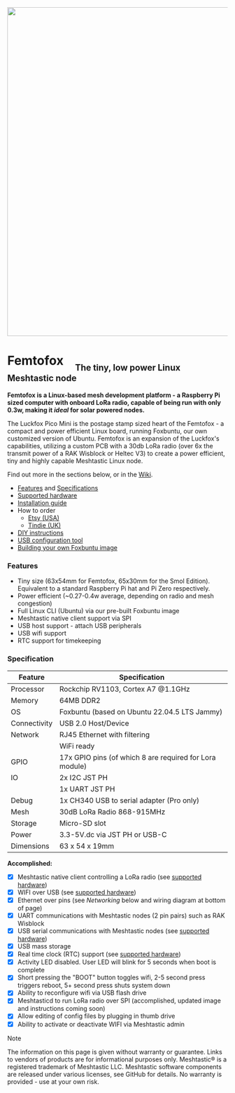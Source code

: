 <img src="assets/images/KSE_side_shot.png" width="750">


# Femtofox &nbsp;&nbsp;&nbsp;<sub><sub>The tiny, low power Linux Meshtastic node
**Femtofox is a Linux-based mesh development platform - a Raspberry Pi sized computer with onboard LoRa radio, capable of being run with only 0.3w, making it *ideal* for solar powered nodes.**

The Luckfox Pico Mini is the postage stamp sized heart of the Femtofox - a compact and power efficient Linux board, running Foxbuntu, our own customized version of Ubuntu. Femtofox is an expansion of the Luckfox's capabilities, utilizing a custom PCB with a 30db LoRa radio (over 6x the transmit power of a RAK Wisblock or Heltec V3) to create a power efficient, tiny and highly capable Meshtastic Linux node.

Find out more in the sections below, or in the [Wiki](https://github.com/femtofox/femtofox/wiki).

- [Features](#features) and [Specifications](#Specification)
- [Supported hardware](https://github.com/femtofox/femtofox/wiki/Supported-Hardware)
- [Installation guide](https://github.com/femtofox/femtofox/wiki/Getting-Started)
- How to order
   - [Etsy (USA)](https://www.etsy.com/listing/1861858340/femtofox-pro-v1-kit-compact-arm-linux)
   - [Tindie (UK)](https://www.tindie.com/products/nomdetom/femtofox-pro-v1-kit-linux-mesthastic-node/)
- [DIY instructions](https://github.com/femtofox/Femtofox_Community_Hardware)
- [USB configuration tool](https://github.com/femtofox/femtofox/wiki/USB-Configuration-Tool)
- [Building your own Foxbuntu image](https://github.com/femtofox/femtofox/wiki/Building-Foxbuntu-%28WSL%29)

### Features
* Tiny size (63x54mm for Femtofox, 65x30mm for the Smol Edition). Equivalent to a standard Raspberry Pi hat and Pi Zero respectively.
* Power efficient (~0.27-0.4w average, depending on radio and mesh congestion)
* Full Linux CLI (Ubuntu) via our pre-built Foxbuntu image
* Meshtastic native client support via SPI
* USB host support - attach USB peripherals
* USB wifi support
* RTC support for timekeeping

### Specification

| Feature      | Specification                                           |
| ------------ | ------------------------------------------------------- |
| Processor    | Rockchip RV1103, Cortex A7 \@1.1GHz                     |
| Memory       | 64MB DDR2                                               |
| OS           | Foxbuntu (based on Ubuntu 22.04.5 LTS Jammy)            |
| Connectivity | USB 2.0 Host/Device                                     |
| Network      | RJ45 Ethernet with filtering<br>                        |
|              | WiFi ready                                              |
| GPIO         | 17x GPIO pins (of which 8 are required for Lora module) |
| IO           | 2x I2C JST PH                                           |
|              | 1x UART JST PH                                          |
| Debug        | 1x CH340 USB to serial adapter (Pro only)               |
| Mesh         | 30dB LoRa Radio 868-915MHz                              |
| Storage      | Micro-SD slot                                           |
| Power        | 3.3-5V.dc via JST PH or USB-C                           |
| Dimensions   | 63 x 54 x 19mm                                          |

**Accomplished:**
- [x] Meshtastic native client controlling a LoRa radio (see [supported hardware](supported_hardware.md))
- [x] WIFI over USB (see [supported hardware](supported_hardware.md))
- [x] Ethernet over pins (see *Networking* below and wiring diagram at bottom of page)
- [x] UART communications with Meshtastic nodes (2 pin pairs) such as RAK Wisblock
- [x] USB serial communications with Meshtastic nodes (see [supported hardware](supported_hardware.md))
- [x] USB mass storage
- [x] Real time clock (RTC) support (see [supported hardware](supported_hardware.md))
- [x] Activity LED disabled. User LED will blink for 5 seconds when boot is complete
- [x] Short pressing the "BOOT" button toggles wifi, 2-5 second press triggers reboot, 5+ second press shuts system down
- [x] Ability to reconfigure wifi via USB flash drive
- [x] Meshtasticd to run LoRa radio over SPI (accomplished, updated image and instructions coming soon)
- [x] Allow editing of config files by plugging in thumb drive
- [x] Ability to activate or deactivate WIFI via Meshtastic admin
 
> [!NOTE]
> The information on this page is given without warranty or guarantee. Links to vendors of products are for informational purposes only.
> Meshtastic® is a registered trademark of Meshtastic LLC. Meshtastic software components are released under various licenses, see GitHub for details. No warranty is provided - use at your own risk.
<!--stackedit_data:
eyJoaXN0b3J5IjpbMTE3Mjg3OTE0N119
-->

